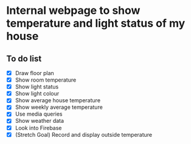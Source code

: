 Internal webpage to show temperature and light status of my house
=================================================================

To do list
----------
- [x] Draw floor plan
- [x] Show room temperature
- [x] Show light status
- [x] Show light colour
- [x] Show average house temperature
- [x] Show weekly average temperature
- [x] Use media queries
- [x] Show weather data
- [x] Look into Firebase
- [x] (Stretch Goal) Record and display outside temperature
